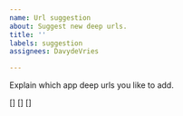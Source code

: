 ```yaml
---
name: Url suggestion
about: Suggest new deep urls.
title: ''
labels: suggestion
assignees: DavydeVries

---
```


Explain which app deep urls you like to add.

[] 
[]
[]
